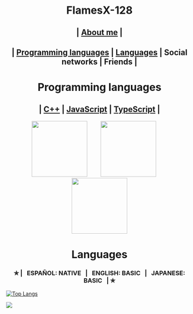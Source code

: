 <h1 align ="center"> FlamesX-128 </h1>

<h2 align ="center">
  | <a href="#AboutMe">About me</a> |
  <a id="user-content-AboutMe" class="anchor" aria-hidden="true" href="#-AboutMe"> </a>
</h2>

<h2 align ="center"> | 
  <a href="#PL">Programming languages</a> | <a href="#LG">Languages</a> | Social networks | Friends |
</h2>
  
<h1 align="center"> Programming languages </h1>
<a id="user-content-PL" class="anchor" aria-hidden="true" href="#-PL"> </a>
  
<h2 align="center"> |
  <a href="https://es.wikipedia.org/wiki/Dev-C%2B%2B">C++</a> | <a href="https://es.wikipedia.org/wiki/JavaScript">JavaScript</a> | <a href="https://es.wikipedia.org/wiki/TypeScript">TypeScript</a> |
</h2>

<h5 align="center">
<img src="https://user-images.githubusercontent.com/78381898/106524536-521f5300-64a8-11eb-9a2a-c5b64f90d205.png" wight="150" height="150" />  ‍  ‍  ‍  ‍  ‍  ‍  ‍  ‍  ‍  ‍  <img src="https://user-images.githubusercontent.com/78381898/106524543-53e91680-64a8-11eb-9fe0-e3504c7fef66.png" wight="150" height="150" />  ‍  ‍  ‍  ‍  ‍  ‍  ‍  ‍  ‍  <img src="https://user-images.githubusercontent.com/78381898/106524548-5481ad00-64a8-11eb-8da6-8c8f2f476254.png" wight="150" height="150" />
</h5>

<a id="user-content-LG" class="anchor" aria-hidden="true" href="#-LG"> </a>
<h1 align="center"> Languages </h1>

  <h3 align="center"> ✯ |  ‍  ‍ ESPAÑOL: NATIVE  ‍  ‍ |  ‍  ‍ ENGLISH: BASIC  ‍  ‍ |  ‍  ‍ JAPANESE: BASIC  ‍  ‍ | ✯ </h3> 
 




[![Top Langs](https://github-readme-stats.vercel.app/api/top-langs/?username=anuraghazra)](https://github.com/anuraghazra/github-readme-stats)

<img src="https://github-readme-stats.vercel.app/api/top-langs/?username=FlamesX-128">





















<!--
**FlamesX-128/FlamesX-128** is a ✨ _special_ ✨ repository because its `README.md` (this file) appears on your GitHub profile.

Here are some ideas to get you started:

- 🔭 I’m currently working on ...
- 🌱 I’m currently learning ...
- 👯 I’m looking to collaborate on ...
- 🤔 I’m looking for help with ...
- 💬 Ask me about ...
- 📫 How to reach me: ...
- 😄 Pronouns: ...
- ⚡ Fun fact: ...
-->
